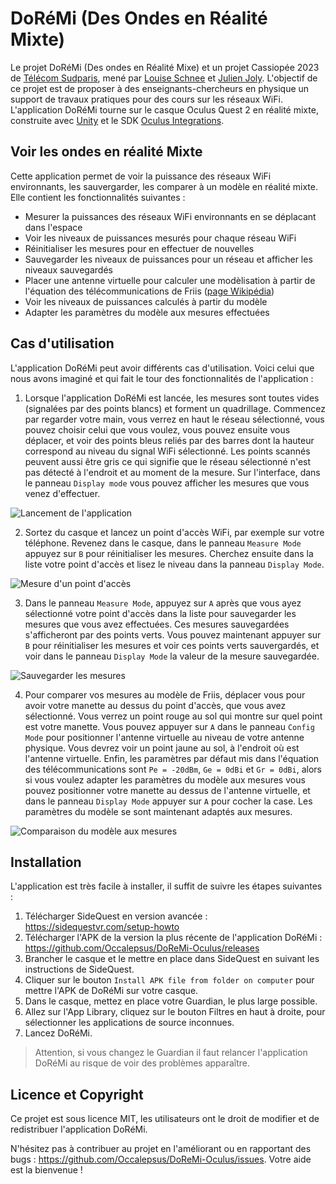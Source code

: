# DoRéMi (Des Ondes en Réalité Mixte)

Le projet DoRéMi (Des ondes en Réalité Mixe) et un projet Cassiopée 2023 de [Télécom Sudparis](https://www.telecom-sudparis.eu/), mené par
[Louise Schnee](https://github.com/Sherlousch) et [Julien Joly](https://github.com/Occalepsus).
L'objectif de ce projet est de proposer à des enseignants-chercheurs en physique un support de travaux pratiques pour des cours sur les réseaux WiFi. L'application DoRéMi tourne sur le casque Oculus Quest 2 en réalité mixte, construite avec [Unity](https://unity.com/fr) et le SDK [Oculus Integrations](https://assetstore.unity.com/packages/tools/integration/oculus-integration-82022).

## Voir les ondes en réalité Mixte

Cette application permet de voir la puissance des réseaux WiFi environnants, les sauvergarder, les comparer à un modèle en réalité mixte. Elle contient les fonctionnalités suivantes :
- Mesurer la puissances des réseaux WiFi environnants en se déplacant dans l'espace
- Voir les niveaux de puissances mesurés pour chaque réseau WiFi
- Réinitialiser les mesures pour en effectuer de nouvelles
- Sauvegarder les niveaux de puissances pour un réseau et afficher les niveaux sauvegardés
- Placer une antenne virtuelle pour calculer une modèlisation à partir de l'équation des télécommunications de Friis ([page Wikipédia](https://fr.wikipedia.org/wiki/%C3%89quation_des_t%C3%A9l%C3%A9communications))
- Voir les niveaux de puissances calculés à partir du modèle
- Adapter les paramètres du modèle aux mesures effectuées

## Cas d'utilisation

L'application DoRéMi peut avoir différents cas d'utilisation. Voici celui que nous avons imaginé et qui fait le tour des fonctionnalités de l'application :

1. Lorsque l'application DoRéMi est lancée, les mesures sont toutes vides (signalées par des points blancs) et forment un quadrillage. Commencez par regarder votre main, vous verrez en haut le réseau sélectionné, vous pouvez choisir celui que vous voulez, vous pouvez ensuite vous déplacer, et voir des points bleus reliés par des barres dont la hauteur correspond au niveau du signal WiFi sélectionné. Les points scannés peuvent aussi être gris ce qui signifie que le réseau sélectionné n'est pas détecté à l'endroit et au moment de la mesure. Sur l'interface, dans le panneau `Display mode` vous pouvez afficher les mesures que vous venez d'effectuer.

![Lancement de l'application](https://github.com/Occalepsus/DoReMi-Oculus/blob/main/Assets/DoReMi/Screenshots/1-Interface%20et%20premi%C3%A8res%20mesures.png)

2. Sortez du casque et lancez un point d'accès WiFi, par exemple sur votre téléphone. Revenez dans le casque, dans le panneau `Measure Mode` appuyez sur `B` pour réinitialiser les mesures. Cherchez ensuite dans la liste votre point d'accès et lisez le niveau dans la panneau `Display Mode`.

![Mesure d'un point d'accès](https://github.com/Occalepsus/DoReMi-Oculus/blob/main/Assets/DoReMi/Screenshots/2-Mesure%20d'un%20point%20d'acc%C3%A8s.png)

3. Dans le panneau `Measure Mode`, appuyez sur `A` après que vous ayez sélectionné votre point d'accès dans la liste pour sauvegarder les mesures que vous avez effectuées. Ces mesures sauvegardées s'afficheront par des points verts. Vous pouvez maintenant appuyer sur `B` pour réinitialiser les mesures et voir ces points verts sauvergardés, et voir dans le panneau `Display Mode` la valeur de la mesure sauvegardée.

![Sauvegarder les mesures](https://github.com/Occalepsus/DoReMi-Oculus/blob/main/Assets/DoReMi/Screenshots/3-Sauvegarde%20des%20mesures.png)

4. Pour comparer vos mesures au modèle de Friis, déplacer vous pour avoir votre manette au dessus du point d'accès, que vous avez sélectionné. Vous verrez un point rouge au sol qui montre sur quel point est votre manette. Vous pouvez appuyer sur `A` dans le panneau `Config Mode` pour positionner l'antenne virtuelle au niveau de votre antenne physique. Vous devrez voir un point jaune au sol, à l'endroit où est l'antenne virtuelle. Enfin, les paramètres par défaut mis dans l'équation des télécommunications sont `Pe = -20dBm`, `Ge = 0dBi` et `Gr = 0dBi`, alors si vous voulez adapter les paramètres du modèle aux mesures vous pouvez positionner votre manette au dessus de l'antenne virtuelle, et dans le panneau `Display Mode` appuyer sur `A` pour cocher la case. Les paramètres du modèle se sont maintenant adaptés aux mesures.

![Comparaison du modèle aux mesures](https://github.com/Occalepsus/DoReMi-Oculus/blob/main/Assets/DoReMi/Screenshots/4-Comparaison%20du%20mod%C3%A8le%20aux%20mesures.png)

## Installation

L'application est très facile à installer, il suffit de suivre les étapes suivantes :

1. Télécharger SideQuest en version avancée : https://sidequestvr.com/setup-howto
2. Télécharger l'APK de la version la plus récente de l'application DoRéMi : https://github.com/Occalepsus/DoReMi-Oculus/releases
3. Brancher le casque et le mettre en place dans SideQuest en suivant les instructions de SideQuest.
4. Cliquer sur le bouton `Install APK file from folder on computer` pour mettre l'APK de DoRéMi sur votre casque.
5. Dans le casque, mettez en place votre Guardian, le plus large possible.
6. Allez sur l'App Library, cliquez sur le bouton Filtres en haut à droite, pour sélectionner les applications de source inconnues.
7. Lancez DoRéMi.

> Attention, si vous changez le Guardian il faut relancer l'application DoRéMi au risque de voir des problèmes apparaître.

## Licence et Copyright

Ce projet est sous licence MIT, les utilisateurs ont le droit de modifier et de redistribuer l'application DoRéMi.

N'hésitez pas à contribuer au projet en l'améliorant ou en rapportant des bugs : https://github.com/Occalepsus/DoReMi-Oculus/issues. Votre aide est la bienvenue !
